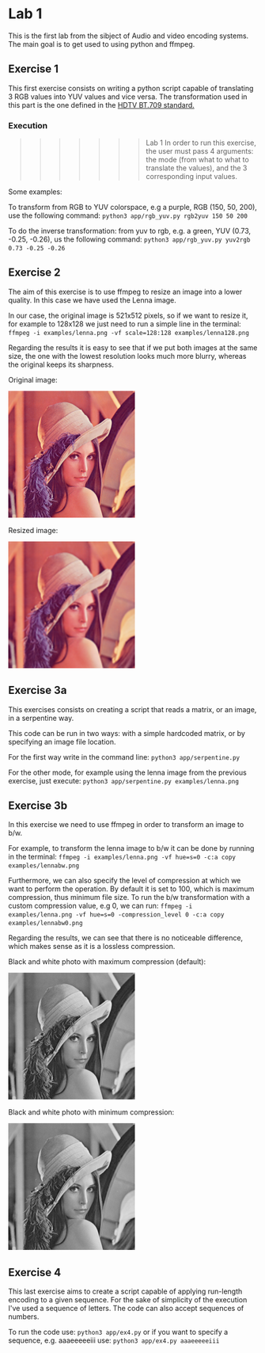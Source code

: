 # Lab 1
This is the first lab from the sibject of Audio and video encoding systems. The main goal is to get used to using python and ffmpeg.

## Exercise 1
This first exercise consists on writing a python script capable of translating 3 RGB values into YUV values and
vice versa. The transformation used in this part is the one defined in the [HDTV BT.709 standard.](https://en.wikipedia.org/wiki/YUV#HDTV_with_BT.709)

### Execution
>>>>>>> Lab 1
In order to run this exercise, the user must pass 4 arguments: the mode (from what to what to translate the values), and the 3 corresponding input values.

Some examples:

To transform from RGB to YUV colorspace, e.g a purple, RGB (150, 50, 200), use the following command:
`python3 app/rgb_yuv.py rgb2yuv 150 50 200`

To do the inverse transformation: from yuv to rgb, e.g. a green, YUV (0.73, -0.25, -0.26), us the following command:
`python3 app/rgb_yuv.py yuv2rgb 0.73 -0.25 -0.26`

## Exercise 2
The aim of this exercise is to use ffmpeg to resize an image into a lower quality. In this case we have used the Lenna image.

In our case, the original image is 521x512 pixels, so if we want to resize it, for example to 128x128 we just need to 
run a simple line in the terminal: 
`ffmpeg -i examples/lenna.png -vf scale=128:128 examples/lenna128.png`

Regarding the results it is easy to see that if we put both images at the same size, the one with the lowest resolution 
looks much more blurry, whereas the original keeps its sharpness.

Original image: 

<img src="/examples/lenna.png" width="256" height="256">

Resized image: 

<img src="/examples/lenna128.png" width="256" height="256">

## Exercise 3a
This exercises consists on creating a script that reads a matrix, or an image, in a serpentine way.

This code can be run in two ways: with a simple hardcoded matrix, or by specifying an image file location.

For the first way write in the command line: `python3 app/serpentine.py`

For the other mode, for example using the lenna image from the previous exercise, just execute: 
`python3 app/serpentine.py examples/lenna.png`

## Exercise 3b
In this exercise we need to use ffmpeg in order to transform an image to b/w.

For example, to transform the lenna image to b/w it can be done by running in the terminal: 
`ffmpeg -i examples/lenna.png -vf hue=s=0 -c:a copy examples/lennabw.png`

Furthermore, we can also specify the level of compression at which we want to perform the operation. By default it is 
set to 100, which is maximum compression, thus minimum file size. To run the b/w transformation with a custom compression
value, e.g 0, we can run: `ffmpeg -i examples/lenna.png -vf hue=s=0 -compression_level 0 -c:a copy examples/lennabw0.png`

Regarding the results, we can see that there is no noticeable difference, which makes sense as it is a lossless compression.

Black and white photo with maximum compression (default): 

<img src="/examples/lennabw.png" width="256" height="256">

Black and white photo with minimum compression:

<img src="/examples/lennabw0.png" width="256" height="256">

## Exercise 4
This last exercise aims to create a script capable of applying run-length encoding to a given sequence. For the sake
of simplicity of the execution I've used a sequence of letters. The code can also accept sequences of numbers.

To run the code use: `python3 app/ex4.py` or if you want to specify a sequence, e.g. aaaeeeeeiii use: `python3 app/ex4.py aaaeeeeeiii` 

